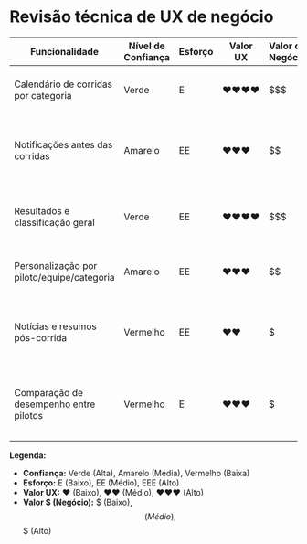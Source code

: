 # Revisão técnica de UX de negócio

| **Funcionalidade**                          | **Nível de Confiança** | **Esforço** | **Valor UX** | **Valor de Negócio** | **Observação**                                                                 |
|--------------------------------------------|-------------------------|-------------|---------------|----------------------|--------------------------------------------------------------------------------|
| Calendário de corridas por categoria       | Verde                   | E           | ♥♥♥♥          | $$$                  | Alta demanda dos usuários; valor central para o app                            |
| Notificações antes das corridas            | Amarelo                 | EE          | ♥♥♥           | $$                   | Exige integração com push notifications; pode gerar alto engajamento          |
| Resultados e classificação geral           | Verde                   | EE          | ♥♥♥♥          | $$$                  | Dados de terceiros ou atualização manual programada                            |
| Personalização por piloto/equipe/categoria | Amarelo                 | EE          | ♥♥♥           | $$                   | Envolve lógica de filtro e armazenamento de preferências                       |
| Notícias e resumos pós-corrida             | Vermelho                | EE          | ♥♥             | $                    | Conteúdo precisa ser atualizado com frequência manual ou por API              |
| Comparação de desempenho entre pilotos     | Vermelho                | E           | ♥♥♥           | $                    | Útil para entusiastas, mas complexo de implementar e com retorno menor no MVP |


**Legenda:**

*   **Confiança:** Verde (Alta), Amarelo (Média), Vermelho (Baixa)
*   **Esforço:** E (Baixo), EE (Médio), EEE (Alto)
*   **Valor UX:** ♥ (Baixo), ♥♥ (Médio), ♥♥♥ (Alto)
*   **Valor $ (Negócio):** $ (Baixo), $$ (Médio), $$$ (Alto)